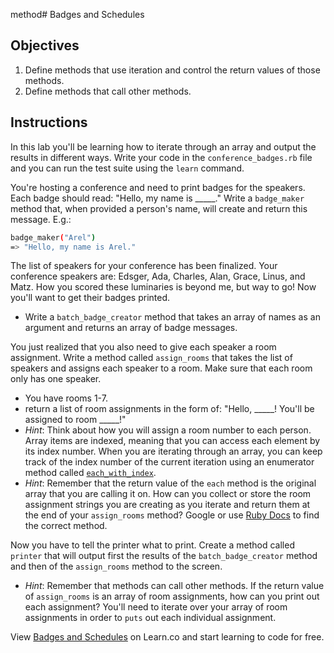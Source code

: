  method# Badges and Schedules

## Objectives

1. Define methods that use iteration and control the return values of those methods.
2. Define methods that call other methods.

## Instructions

In this lab you'll be learning how to iterate through an array and output the results in different ways. Write your code in the `conference_badges.rb` file and you can run the test suite using the `learn` command.

You're hosting a conference and need to print badges for the speakers. Each badge should read: "Hello, my name is _____." Write a `badge_maker` method that, when provided a person's name, will create and return this message. E.g.:

```bash
badge_maker("Arel")
=> "Hello, my name is Arel."
```

The list of speakers for your conference has been finalized. Your conference speakers are: Edsger, Ada, Charles, Alan, Grace, Linus, and Matz. How you scored these luminaries is beyond me, but way to go! Now you'll want to get their badges printed.

  * Write a `batch_badge_creator` method that takes an array of names as an argument and returns an array of badge messages.

You just realized that you also need to give each speaker a room assignment. Write a method called `assign_rooms` that takes the list of speakers and assigns each speaker to a room. Make sure that each room only has one speaker.
  * You have rooms 1-7.
  * return a list of room assignments in the form of: "Hello, \_\_\_\_\_! You'll be assigned to room \_\_\_\_\_!"
  * *Hint*: Think about how you will assign a room number to each person. Array items are indexed, meaning that you can access each element by its index number. When you are iterating through an array, you can keep track of the index number of the current iteration using an enumerator method called [`each_with_index`](http://ruby-doc.org/core-2.2.2/Enumerable.html#method-i-each_with_index).
  * *Hint*: Remember that the return value of the `each` method is the original array that you are calling it on. How can you collect or store the room assignment strings you are creating as you iterate and return them at the end of your `assign_rooms` method? Google or use [Ruby Docs](http://docs.ruby-lang.org/en/2.0.0/Enumerable.html) to find the correct method.

Now you have to tell the printer what to print. Create a method called `printer` that will output first the results of the `batch_badge_creator` method and then of the `assign_rooms` method to the screen.
  * *Hint*: Remember that methods can call other methods. If the return value of `assign_rooms` is an array of room assignments, how can you print out each assignment? You'll need to iterate over your array of room assignments in order to `puts` out each individual assignment.

<p data-visibility='hidden'>View <a href='https://learn.co/lessons/badges-and-schedules' title='Badges and Schedules'>Badges and Schedules</a> on Learn.co and start learning to code for free.</p>

